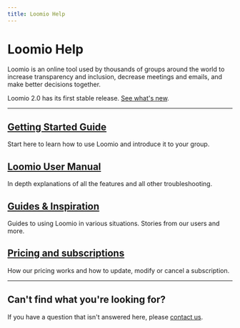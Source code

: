 ```yaml
---
title: Loomio Help
---
```

# Loomio Help

<div class="subtitle"><p>Loomio is an online tool used by thousands of groups around the world to increase transparency and inclusion, decrease meetings and emails, and make better decisions together.</p><p>Loomio 2.0 has its first stable release. <a href="/en/user_manual/whats_new_loomio_2">See what's new</a>.</p></div>

***

## [Getting Started Guide](user_manual/getting_started)
Start here to learn how to use Loomio and introduce it to your group.

## [Loomio User Manual](user_manual)
In depth explanations of all the features and all other troubleshooting.

## [Guides & Inspiration](guides)
Guides to using Loomio in various situations. Stories from our users and more.

## [Pricing and subscriptions](subscriptions)
How our pricing works and how to update, modify or cancel a subscription.

***

## Can't find what you're looking for?

If you have a question that isn't answered here, please [contact us](https://www.loomio.org/contact).
